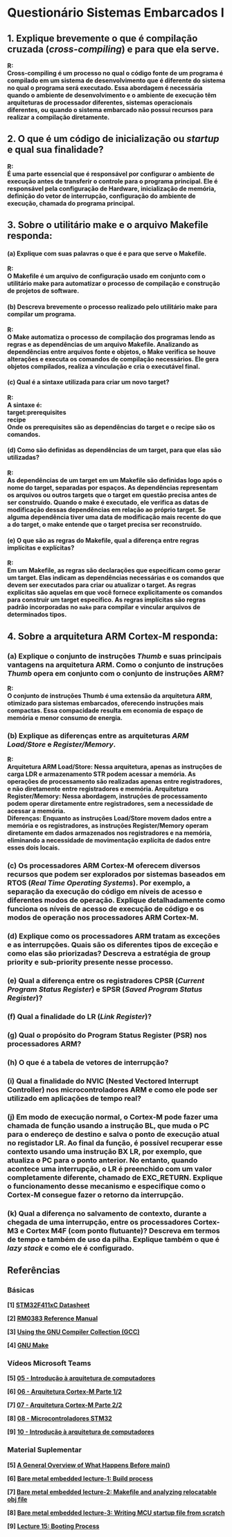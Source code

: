 # Questionário Sistemas Embarcados I

## 1. Explique brevemente o que é compilação cruzada (***cross-compiling***) e para que ela serve.
<b>R:<b/> <br/>
Cross-compiling é um processo no qual o código fonte de um programa é compilado em um sistema de desenvolvimento que é diferente do sistema no qual o programa será executado. Essa abordagem é necessária quando o ambiente de desenvolvimento e o ambiente de execução têm arquiteturas de processador diferentes, sistemas operacionais diferentes, ou quando o sistema embarcado não possui recursos para realizar a compilação diretamente.

## 2. O que é um código de inicialização ou ***startup*** e qual sua finalidade?
<b>R:<b/> <br/>
É uma parte essencial que é responsável por configurar o ambiente de execução antes de transferir o controle para o programa principal. Ele é responsável pela configuração de Hardware, inicialização de memória, definição do vetor de interrupção, configuração do ambiente de execução, chamada do programa principal.

## 3. Sobre o utilitário **make** e o arquivo **Makefile responda**:

#### (a) Explique com suas palavras o que é e para que serve o **Makefile**.
<b>R:<b/> <br/>
O Makefile é um arquivo de configuração usado em conjunto com o utilitário make para automatizar o processo de compilação e construção de projetos de software.

#### (b) Descreva brevemente o processo realizado pelo utilitário **make** para compilar um programa.
<b>R:<b/> <br/>
O Make automatiza o processo de compilação dos programas lendo as regras e as dependências de um arquivo Makefile. Analizando as dependências entre arquivos fonte e objetos, o Make verifica se houve alterações e executa os comandos de compilação necessários. Ele gera objetos compilados, realiza a vinculação e cria o executável final.

#### (c) Qual é a sintaxe utilizada para criar um novo **target**?
<b>R:<b/> <br/>
A sintaxe é: <br/>
target:prerequisites <br/>
recipe <br/>
Onde os prerequisites são as dependências do target e o recipe são os comandos.

#### (d) Como são definidas as dependências de um **target**, para que elas são utilizadas?
<b>R:<b/> <br/>
As dependências de um target em um Makefile são definidas logo após o nome do target, separadas por espaços.
As dependências representam os arquivos ou outros targets que o target em questão precisa antes de ser construído. Quando o make é executado, ele verifica as datas de modificação dessas dependências em relação ao próprio target. Se alguma dependência tiver uma data de modificação mais recente do que a do target, o make entende que o target precisa ser reconstruído.

#### (e) O que são as regras do **Makefile**, qual a diferença entre regras implícitas e explícitas?
<b>R:<b/> <br/>
Em um Makefile, as regras são declarações que especificam como gerar um target. Elas indicam as dependências necessárias e os comandos que devem ser executados para criar ou atualizar o target. As regras explícitas são aquelas em que você fornece explicitamente os comandos para construir um target específico. As regras implícitas são regras padrão incorporadas no **`make`** para compilar e vincular arquivos de determinados tipos.

## 4. Sobre a arquitetura **ARM Cortex-M** responda:

### (a) Explique o conjunto de instruções ***Thumb*** e suas principais vantagens na arquitetura ARM. Como o conjunto de instruções ***Thumb*** opera em conjunto com o conjunto de instruções ARM?
<b>R:<b/> <br/>
O conjunto de instruções Thumb é uma extensão da arquitetura ARM, otimizado para sistemas embarcados, oferecendo instruções mais compactas. Essa compacidade resulta em economia de espaço de memória e menor consumo de energia.

### (b) Explique as diferenças entre as arquiteturas ***ARM Load/Store*** e ***Register/Memory***.
<b>R:<b/> <br/>
Arquitetura ARM Load/Store: Nessa arquitetura, apenas as instruções de carga LDR e armazenamento STR podem acessar a memória. As operações de processamento são realizadas apenas entre registradores, e não diretamente entre registradores e memória.
Arquitetura Register/Memory: Nessa abordagem, instruções de processamento podem operar diretamente entre registradores, sem a necessidade de acessar a memória.
<br/>Diferenças: Enquanto as instruções Load/Store movem dados entre a memória e os registradores, as instruções Register/Memory operam diretamente em dados armazenados nos registradores e na memória, eliminando a necessidade de movimentação explícita de dados entre esses dois locais.

### (c) Os processadores **ARM Cortex-M** oferecem diversos recursos que podem ser explorados por sistemas baseados em **RTOS** (***Real Time Operating Systems***). Por exemplo, a separação da execução do código em níveis de acesso e diferentes modos de operação. Explique detalhadamente como funciona os níveis de acesso de execução de código e os modos de operação nos processadores **ARM Cortex-M**.

### (d) Explique como os processadores ARM tratam as exceções e as interrupções. Quais são os diferentes tipos de exceção e como elas são priorizadas? Descreva a estratégia de **group priority** e **sub-priority** presente nesse processo.

### (e) Qual a diferença entre os registradores **CPSR** (***Current Program Status Register***) e **SPSR** (***Saved Program Status Register***)?

### (f) Qual a finalidade do **LR** (***Link Register***)?

### (g) Qual o propósito do Program Status Register (PSR) nos processadores ARM?

### (h) O que é a tabela de vetores de interrupção?

### (i) Qual a finalidade do NVIC (**Nested Vectored Interrupt Controller**) nos microcontroladores ARM e como ele pode ser utilizado em aplicações de tempo real?

### (j) Em modo de execução normal, o Cortex-M pode fazer uma chamada de função usando a instrução **BL**, que muda o **PC** para o endereço de destino e salva o ponto de execução atual no registador **LR**. Ao final da função, é possível recuperar esse contexto usando uma instrução **BX LR**, por exemplo, que atualiza o **PC** para o ponto anterior. No entanto, quando acontece uma interrupção, o **LR** é preenchido com um valor completamente  diferente,  chamado  de  **EXC_RETURN**.  Explique  o  funcionamento  desse  mecanismo  e especifique como o **Cortex-M** consegue fazer o retorno da interrupção. 

### (k) Qual  a  diferença  no  salvamento  de  contexto,  durante  a  chegada  de  uma  interrupção,  entre  os processadores Cortex-M3 e Cortex M4F (com ponto flutuante)? Descreva em termos de tempo e também de uso da pilha. Explique também o que é ***lazy stack*** e como ele é configurado. 


## Referências

### Básicas

[1] [STM32F411xC Datasheet](https://www.st.com/resource/en/datasheet/stm32f411ce.pdf)

[2] [RM0383 Reference Manual](https://www.st.com/resource/en/reference_manual/rm0383-stm32f411xce-advanced-armbased-32bit-mcus-stmicroelectronics.pdf)

[3] [Using the GNU Compiler Collection (GCC)](https://gcc.gnu.org/onlinedocs/gcc/index.html)

[4] [GNU Make](https://www.gnu.org/software/make/manual/html_node/index.html)

### Vídeos Microsoft Teams

[5] [05 - Introdução à arquitetura de computadores](https://web.microsoftstream.com/embed/channel/f6b3a0de-e6f3-4652-b2d5-f1164032498a?app=microsoftteams&sort=undefined&l=pt-br#)

[6] [06 - Arquitetura Cortex-M Parte 1/2](https://web.microsoftstream.com/embed/channel/f6b3a0de-e6f3-4652-b2d5-f1164032498a?app=microsoftteams&sort=undefined&l=pt-br#)

[7] [07 - Arquitetura Cortex-M Parte 2/2](https://web.microsoftstream.com/embed/channel/f6b3a0de-e6f3-4652-b2d5-f1164032498a?app=microsoftteams&sort=undefined&l=pt-br#)

[8] [08 - Microcontroladores STM32](https://web.microsoftstream.com/embed/channel/f6b3a0de-e6f3-4652-b2d5-f1164032498a?app=microsoftteams&sort=undefined&l=pt-br#)

[9] [10 - Introdução à arquitetura de computadores](https://web.microsoftstream.com/embed/channel/f6b3a0de-e6f3-4652-b2d5-f1164032498a?app=microsoftteams&sort=undefined&l=pt-br#)

### Material Suplementar

[5] [A General Overview of What Happens Before main()](https://embeddedartistry.com/blog/2019/04/08/a-general-overview-of-what-happens-before-main/)
 
[6] [Bare metal embedded lecture-1: Build process](https://youtu.be/qWqlkCLmZoE?si=mn5yDnJYudQ1PpZH)
 
[7] [Bare metal embedded lecture-2: Makefile and analyzing relocatable obj file](https://youtu.be/Bsq6P1B8JqI?si=yuNLPj3JQ-2IT1yo)
 
[8] [Bare metal embedded lecture-3: Writing MCU startup file from scratch](https://youtu.be/2Hm8eEHsgls?si=c27MpZ47ApiMSwHR)
 
[9] [Lecture 15: Booting Process](https://youtu.be/3brOzLJmeek?si=MsHRUEJP8zofjwJQ)
